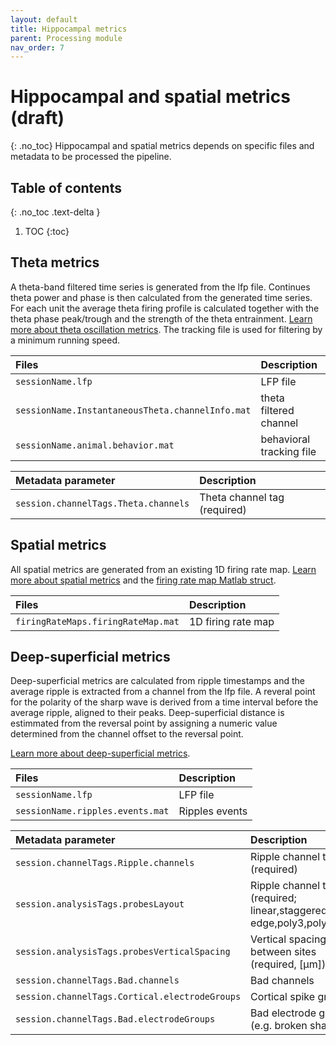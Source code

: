 ```yaml
---
layout: default
title: Hippocampal metrics
parent: Processing module
nav_order: 7
---
```

# Hippocampal and spatial metrics (draft)
{: .no_toc}
Hippocampal and spatial metrics depends on specific files and metadata to be processed the pipeline.

## Table of contents
{: .no_toc .text-delta }

1. TOC
{:toc}

## Theta metrics
A theta-band filtered time series is generated from the lfp file. Continues theta power and phase is then calculated from the generated time series. For each unit the average theta firing profile is calculated together with the theta phase peak/trough and the strength of the theta entrainment. [Learn more about theta oscillation metrics](/datastructure/standard-cell-metrics/#theta-oscillation-metrics). The tracking file is used for filtering by a minimum running speed.

| Files        | Description  |
|:-------------|:-------------|
| `sessionName.lfp` | LFP file |
| `sessionName.InstantaneousTheta.channelInfo.mat` | theta filtered channel |
| `sessionName.animal.behavior.mat` | behavioral tracking file |

| Metadata parameter | Description |
|:-------------|:-----------|
| `session.channelTags.Theta.channels`| Theta channel tag (required) |

## Spatial metrics
All spatial metrics are generated from an existing 1D firing rate map. [Learn more about spatial metrics](/pipeline/standard-cell-metrics/#spatial-metrics) and the [firing rate map Matlab struct](/datastructure/data-structure-and-format/#firing-rate-maps). 

| Files        | Description |
|:-------------|:------------|
| `firingRateMaps.firingRateMap.mat` | 1D firing rate map | 

## Deep-superficial metrics
Deep-superficial metrics are calculated from ripple timestamps and the average ripple is extracted from a channel from the lfp file. A reveral point for the polarity of the sharp wave is derived from a time interval before the average ripple, aligned to their peaks. Deep-superficial distance is estimmated from the reversal point by assigning a numeric value determined from the channel offset to the reversal point.

[Learn more about deep-superficial metrics](/datastructure/standard-cell-metrics/#sharp-wave-ripple-metrics).

| Files        | Description |
|:-------------|:------------|
| `sessionName.lfp` | LFP file |
| `sessionName.ripples.events.mat` | Ripples events | 


| Metadata parameter | Description |
|:-------------|:-----------|
| `session.channelTags.Ripple.channels`| Ripple channel tag (required) |
| `session.analysisTags.probesLayout`| Ripple channel tag (required; linear,staggered,poly2, edge,poly3,poly5)|
| `session.analysisTags.probesVerticalSpacing`| Vertical spacing between sites (required, [µm]) |
| `session.channelTags.Bad.channels` | Bad channels |
| `session.channelTags.Cortical.electrodeGroups`| Cortical spike groups |
| `session.channelTags.Bad.electrodeGroups`| Bad electrode groups (e.g. broken shanks) |

